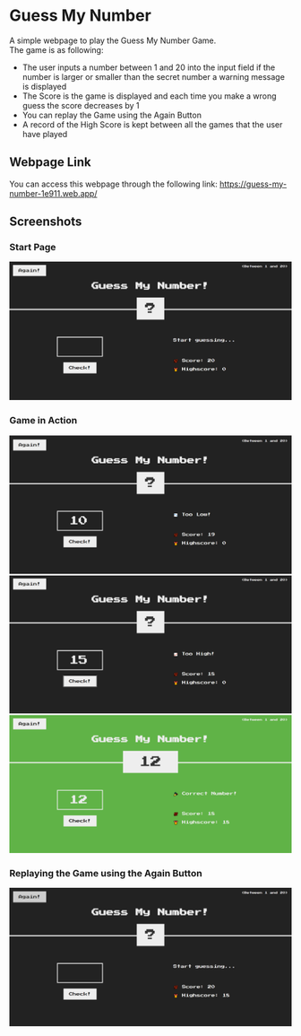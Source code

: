 # Guess My Number
A simple webpage to play the Guess My Number Game.
\
The game is as following:
- The user inputs a number between 1 and 20 into the input field if the number is larger or smaller than the secret number a warning message is displayed
- The Score is the game is displayed and each time you make a wrong guess the score decreases by 1
- You can replay the Game using the Again Button
- A record of the High Score is kept between all the games that the user have played

## Webpage Link
You can access this webpage through the following link: https://guess-my-number-1e911.web.app/

## Screenshots

### Start Page
![App Screenshot](https://raw.githubusercontent.com/youssef-gerges-ramzy-mokhtar/Guess-My-Number/38927b1deed225364bf944511e1ac83aebf13fe6/Screenshoots/1.png)

### Game in Action
![App Screenshot](https://raw.githubusercontent.com/youssef-gerges-ramzy-mokhtar/Guess-My-Number/38927b1deed225364bf944511e1ac83aebf13fe6/Screenshoots/2.png)
![App Screenshot](https://raw.githubusercontent.com/youssef-gerges-ramzy-mokhtar/Guess-My-Number/38927b1deed225364bf944511e1ac83aebf13fe6/Screenshoots/3.png)
![App Screenshot](https://raw.githubusercontent.com/youssef-gerges-ramzy-mokhtar/Guess-My-Number/38927b1deed225364bf944511e1ac83aebf13fe6/Screenshoots/4.png)

### Replaying the Game using the Again Button
![App Screenshot](https://raw.githubusercontent.com/youssef-gerges-ramzy-mokhtar/Guess-My-Number/38927b1deed225364bf944511e1ac83aebf13fe6/Screenshoots/5.png)
